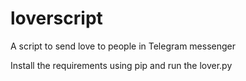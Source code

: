 # loverscript
A script to send love to people in Telegram messenger

Install the requirements using pip and run the lover.py
